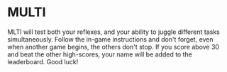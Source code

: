 # MULTI

MLTI will test both your reflexes, and your ability to juggle different tasks simultaneously. Follow the in-game instructions and don't forget, even when another game begins, the others don't stop. If you score above 30 and beat the other high-scores, your name will be added to the leaderboard. Good luck!
